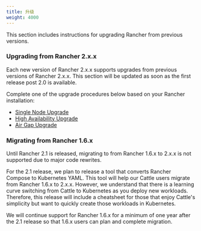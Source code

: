 ```yaml
---
title: 升级
weight: 4000
---
```


This section includes instructions for upgrading Rancher from previous versions.

### Upgrading from Rancher 2.x.x

Each new version of Rancher 2.x.x supports upgrades from previous versions of Rancher 2.x.x.  This section will be updated as soon as the first release post 2.0 is available.

Complete one of the upgrade procedures below based on your Rancher installation:

- [Single Node Upgrade](./single-node-upgrade/)
- [High Availability Upgrade](./ha-server-upgrade/)
- [Air Gap Upgrade](./air-gap-upgrade/)

### Migrating from Rancher 1.6.x

Until Rancher 2.1 is released, migrating to from Rancher 1.6.x to 2.x.x is not supported due to major code rewrites.

For the 2.1 release, we plan to release a tool that converts Rancher Compose to Kubernetes YAML.  This tool will help our Cattle users migrate from Rancher 1.6.x to 2.x.x.  However, we understand that there is a learning curve switching from Cattle to Kubernetes as you deploy new workloads. Therefore, this release will include a cheatsheet for those that enjoy Cattle's simplicity but want to quickly create those workloads in Kubernetes.

We will continue support for Rancher 1.6.x for a minimum of one year after the 2.1 release so that 1.6.x users can plan and complete migration.
